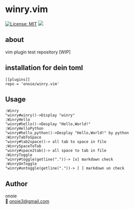 # winry.vim
[![License: MIT](https://img.shields.io/badge/License-MIT-yellow.svg)](https://opensource.org/licenses/MIT)
[![](https://img.shields.io/badge/twitter-onoie3-brightgreen.svg)](https://twitter.com/onoie3)

## about
vim plugin test repository [WIP]

## installation for dein toml
```vim
[[plugins]]
repo = 'onoie/winry.vim'
```

## Usage
```vim
:Winry
"winry#winry()->Display "winry"
:WinryHello
"winry#hello()->Desplay "Hello,World!"
:WinryHelloPython
"winry#hello_python()->Desplay "Hello,World!" by python
:WinryTabToSpace
"winry#tab2space()-> all tab to space in file
:WinrySpaceToTab
"winry#space2tab()-> all space to tab in file
:WinryToggle
"winry#toggle(getline("."))-> [x] markdown check
:WinryUnToggle
"winry#untoggle(getline("."))-> [ ] markdown un check
```

## Author
onoie  
:email: onoie3@gmail.com

